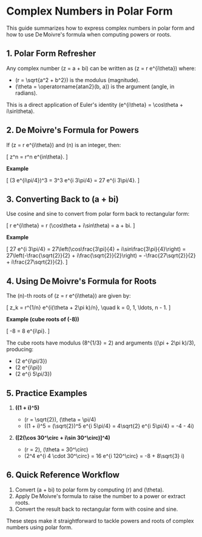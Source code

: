 # Complex Numbers in Polar Form

This guide summarizes how to express complex numbers in polar form and how to use De Moivre's formula when computing powers or roots.

## 1. Polar Form Refresher

Any complex number \(z = a + bi\) can be written as \(z = r e^{i\theta}\) where:

- \(r = \sqrt{a^2 + b^2}\) is the modulus (magnitude).
- \(\theta = \operatorname{atan2}(b, a)\) is the argument (angle, in radians).

This is a direct application of Euler's identity \(e^{i\theta} = \cos\theta + i\sin\theta\).

## 2. De Moivre's Formula for Powers

If \(z = r e^{i\theta}\) and \(n\) is an integer, then:

\[
z^n = r^n e^{in\theta}.
\]

**Example**

\[
(3 e^{i\pi/4})^3 = 3^3 e^{i 3\pi/4} = 27 e^{i 3\pi/4}.
\]

## 3. Converting Back to \(a + bi\)

Use cosine and sine to convert from polar form back to rectangular form:

\[
r e^{i\theta} = r (\cos\theta + i\sin\theta) = a + bi.
\]

**Example**

\[
27 e^{i 3\pi/4} = 27\left(\cos\frac{3\pi}{4} + i\sin\frac{3\pi}{4}\right) = 27\left(-\frac{\sqrt{2}}{2} + i\frac{\sqrt{2}}{2}\right) = -\frac{27\sqrt{2}}{2} + i\frac{27\sqrt{2}}{2}.
\]

## 4. Using De Moivre's Formula for Roots

The \(n\)-th roots of \(z = r e^{i\theta}\) are given by:

\[
z_k = r^{1/n} e^{i(\theta + 2\pi k)/n}, \quad k = 0, 1, \ldots, n - 1.
\]

**Example (cube roots of \(-8\))**

\[
-8 = 8 e^{i\pi}.
\]

The cube roots have modulus \(8^{1/3} = 2\) and arguments \((\pi + 2\pi k)/3\), producing:

- \(2 e^{i\pi/3}\)
- \(2 e^{i\pi}\)
- \(2 e^{i 5\pi/3}\)

## 5. Practice Examples

1. **\((1 + i)^5\)**

   - \(r = \sqrt{2}\), \(\theta = \pi/4\)
   - \((1 + i)^5 = (\sqrt{2})^5 e^{i 5\pi/4} = 4\sqrt{2} e^{i 5\pi/4} = -4 - 4i\)

2. **\([2(\cos 30^\circ + i\sin 30^\circ)]^4\)**

   - \(r = 2\), \(\theta = 30^\circ\)
   - \(2^4 e^{i 4 \cdot 30^\circ} = 16 e^{i 120^\circ} = -8 + 8\sqrt{3} i\)

## 6. Quick Reference Workflow

1. Convert \(a + bi\) to polar form by computing \(r\) and \(\theta\).
2. Apply De Moivre's formula to raise the number to a power or extract roots.
3. Convert the result back to rectangular form with cosine and sine.

These steps make it straightforward to tackle powers and roots of complex numbers using polar form.
